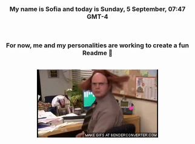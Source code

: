 


<div align="center">
<h3 >My name is Sofia and today is Sunday, 5 September, 07:47 GMT-4</h3><br>
<h3 >For now, me and my personalities are working to create a fun Readme 👋
</h3><br>
<img src='img/dwight.gif' alt='working...'/>
</div>
